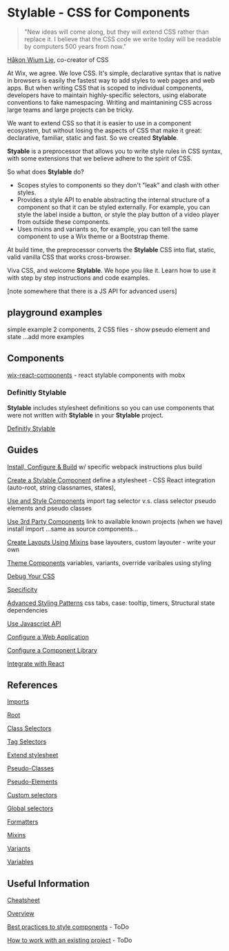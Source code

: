 # Stylable - CSS for Components

> "New ideas will come along, but they will extend CSS rather than replace it. I believe that the CSS code we write today will be readable by computers 500 years from now."

[Håkon Wium Lie](https://dev.opera.com/articles/css-twenty-years-hakon/), co-creator of CSS

At Wix, we agree. We love CSS. It's simple, declarative syntax that is native in browsers is easily the fastest way to add styles to web pages and web apps. But when writing CSS that is scoped to individual components, developers have to maintain highly-specific selectors, using elaborate conventions to fake namespacing. Writing and maintanining CSS across large teams and large projects can be tricky.

We want to extend CSS so that it is easier to use in a component ecosystem, but without losing the aspects of CSS that make it great: declarative, familiar, static and fast. So we created **Stylable**.

**Styable** is a preprocessor that allows you to write style rules in CSS syntax, with some extensions that we believe adhere to the spirit of CSS.

So what does **Stylable** do?

* Scopes styles to components so they don't "leak" and clash with other styles.
* Provides a style API to enable abstracting the internal structure of a component so that it can be styled externally. For example, you can style the label inside a button, or style the play button of a video player from outside these components.
* Uses mixins and variants so, for example, you can tell the same component to use a Wix theme or a Bootstrap theme.

At build time, the preprocessor converts the **Stylable** CSS into flat, static, valid vanilla CSS that works cross-browser.

Viva CSS, and welcome **Stylable**. We hope you like it. Learn how to use it with step by step instructions and code examples.

[note somewhere that there is a JS API for advanced users]

## playground examples
simple example 2 components, 2 CSS files - show pseudo element and state
...add more examples

## Components

[wix-react-components](https://github.com/wix/wix-react-components) - react stylable components with mobx

### Definitly Stylable

**Stylable** includes stylesheet definitions so you can use components that were not written with **Stylable** in your **Stylable** project.

[Definitly Stylable](./definitly-stylable.md)

## Guides

[Install, Configure & Build](./installconfigure.md)
w/ specific webpack instructions plus build

[Create a Stylable Component](./createcomponent.md)
define a stylesheet - CSS
React integration (auto-root, string classnames, states),

[Use and Style Components](./usestylecomponents.md)
import
tag selector v.s. class selector
pseudo elements and pseudo classes

[Use 3rd Party Components](./use3rdparty.md)
link to available known projects (when we have)
install
import
...same as source components...

[Create Layouts Using Mixins](./create-layouts.md)
base layouters,
custom layouter - write your own

[Theme Components](./themecomponents.md)
variables,
variants,
override varibales using styling

[Debug Your CSS](./debugging.md)

[Specificity]()

[Advanced Styling Patterns]()
css tabs,
case: tooltip,
timers,
Structural state dependencies

[Use Javascript API](./usejsapi.md)

[Configure a Web Application](./configurewebapp.md)

[Configure a Component Library](./configurelibrary.md)

[Integrate with React](./react-integration.md)

## References

[Imports](./imports.md)

[Root](./root.md)

[Class Selectors](./class-selectors.md)

[Tag Selectors](./tag-selectors.md)

[Extend stylesheet](./extend-stylesheet.md)

[Pseudo-Classes](./pseudo-classes.md)

[Pseudo-Elements](./pseudo-elements.md)

[Custom selectors](./custom-selectors)

[Global selectors](./global-selectors)

[Formatters](./formatters)

[Mixins](./mixin-syntax.md)

[Variants](./variants.md)

[Variables](./variables.md)

## Useful Information
[Cheatsheet](./cheatsheet.md)

[Overview](./Overview.md)

[Best practices to style components]() - ToDo

[How to work with an existing project]() - ToDo
